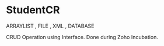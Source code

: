 # StudentCR
ARRAYLIST , FILE , XML , DATABASE

CRUD Operation using Interface.
Done during Zoho Incubation.
